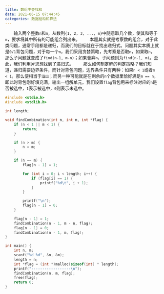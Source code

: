 ```yaml
---
title: 数组中查找和
date: 2021-06-15 07:44:45
categories: 数据结构和算法
---
```

&emsp;&emsp;输入两个整数`n`和`m`，从数列`{1, 2, 3, ..., n}`中随意取几个数，使其和等于`m`，要求将其中所有的可能组合列出来。<!--more-->
&emsp;&emsp;本题其实就是考察数的组合，对于此类问题，通常手段都是递归，而我们的目标就在于找出递归式。问题其实本质上就是`0/1`背包问题，对于每一个`n`，我们采用贪婪策略，先考察是否取`n`，如果取`n`，那么子问题就变成了`find(n-1, m-n)`；如果舍弃`n`，子问题则为`find(n-1, m)`。至此，我们利用`DP`思想找到了递归式。
&emsp;&emsp;那么如何制定解的判定策略？我们知道，递归需要边界条件，而针对背包问题，边界条件只有两种：如果`n < 1`或者`m < 1`，那么便相当于`溢出`；而另一种可能就是在剩余的`n`个数据里恰好满足`m == n`，即此时背包刚好填充满，输出一组解单元。我们设置`flag`背包用来标注对应的`n`是否被选中，`1`表示被选中，`0`则表示未选中。

``` cpp
#include <stdio.h>
#include <stdlib.h>

int length;

void findCombination(int n, int m, int *flag) {
    if (n < 1 || m < 1) {
        return;
    }

    if (n > m) {
        n = m;
    }

    if (n == m) {
        flag[n - 1] = 1;

        for (int i = 0; i < length; i++) {
            if (flag[i] == 1) {
                printf("%d\t", i + 1);
            }
        }

        printf("\n");
        flag[n - 1] = 0;
    }

    flag[n - 1] = 1;
    findCombination(n - 1, m - n, flag);
    flag[n - 1] = 0;
    findCombination(n - 1, m, flag);
}

int main() {
    int n, m;
    scanf("%d %d", &n, &m);
    length = n;
    int *flag = (int *)malloc(sizeof(int) * length);
    printf("------------------\n");
    findCombination(n, m, flag);
    free(flag);
    return 0;
}
```